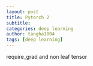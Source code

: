 ```yaml
---
layout: post
title: Pytorch 2
subtitle:
categories: deep learning
author: tangha1004
tags: [deep learning]
---
```


require_grad and non leaf tensor
